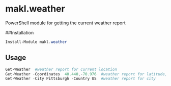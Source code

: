 # makl.weather
PowerShell module for getting the current weather report

##Installation
```powershell
Install-Module makl.weather
```
## Usage
```powershell
Get-Weather  #weather report for current location
Get-Weather -Coordinates  40.440,-70.976  #weather report for latitude,longitude
Get-Weather -City Pittsburgh -Country US  #weather report for city
```